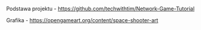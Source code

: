 Podstawa projektu - https://github.com/techwithtim/Network-Game-Tutorial

Grafika - https://opengameart.org/content/space-shooter-art

